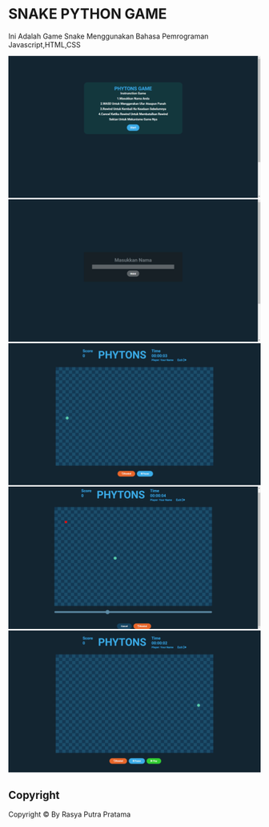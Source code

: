 <h1>SNAKE PYTHON GAME</h1>

Ini Adalah Game Snake Menggunakan Bahasa Pemrograman Javascript,HTML,CSS

<img src="Docs/Image1.png">
<img src="Docs/Image2.png">
<img src="Docs/Image3.png">
<img src="Docs/Image4.png">
<img src="Docs/Image5.png">

## Copyright
Copyright &copy; By Rasya Putra Pratama 